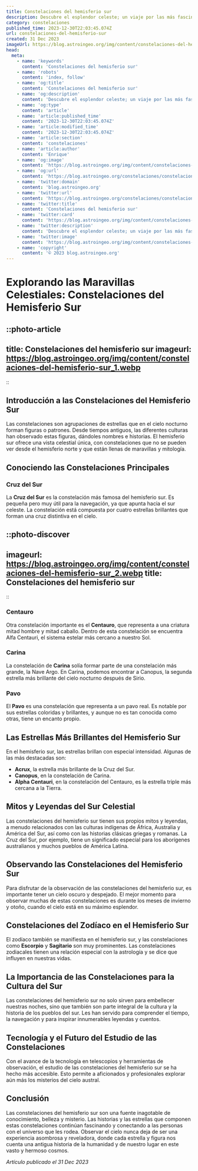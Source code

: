 ```yaml
---
title: Constelaciones del hemisferio sur
description: Descubre el esplendor celeste; un viaje por las más fascinantes constelaciones del hemisferio sur, sus mitos y cómo observarlas.
category: constelaciones
published_time: 2023-12-30T22:03:45.074Z
url: constelaciones-del-hemisferio-sur
created: 31 Dec 2023
imageUrl: https://blog.astroingeo.org/img/content/constelaciones-del-hemisferio-sur_1.webp
head:
  meta:
    - name: 'keywords'
      content: 'Constelaciones del hemisferio sur'
    - name: 'robots'
      content: 'index, follow'
    - name: 'og:title'
      content: 'Constelaciones del hemisferio sur'
    - name: 'og:description'
      content: 'Descubre el esplendor celeste; un viaje por las más fascinantes constelaciones del hemisferio sur, sus mitos y cómo observarlas.'
    - name: 'og:type'
      content: 'article'
    - name: 'article:published_time'
      content: '2023-12-30T22:03:45.074Z'
    - name: 'article:modified_time'
      content: '2023-12-30T22:03:45.074Z'
    - name: 'article:section'
      content: 'constelaciones'
    - name: 'article:author'
      content: 'Enrique'
    - name: 'og:image'
      content: 'https://blog.astroingeo.org/img/content/constelaciones-del-hemisferio-sur_1.webp'
    - name: 'og:url'
      content: 'https://blog.astroingeo.org/constelaciones/constelaciones-del-hemisferio-sur'
    - name: 'twitter:domain'
      content: 'blog.astroingeo.org'
    - name: 'twitter:url'
      content: 'https://blog.astroingeo.org/constelaciones/constelaciones-del-hemisferio-sur'
    - name: 'twitter:title'
      content: 'Constelaciones del hemisferio sur'
    - name: 'twitter:card'
      content: 'https://blog.astroingeo.org/img/content/constelaciones-del-hemisferio-sur_1.webp'
    - name: 'twitter:description'
      content: 'Descubre el esplendor celeste; un viaje por las más fascinantes constelaciones del hemisferio sur, sus mitos y cómo observarlas.'
    - name: 'twitter:image'
      content: 'https://blog.astroingeo.org/img/content/constelaciones-del-hemisferio-sur_1.webp'
    - name: 'copyright'
      content: '© 2023 blog.astroingeo.org'
---
```

# Explorando las Maravillas Celestiales: Constelaciones del Hemisferio Sur

::photo-article
---
title: Constelaciones del hemisferio sur
imageurl: https://blog.astroingeo.org/img/content/constelaciones-del-hemisferio-sur_1.webp
---
::

## Introducción a las Constelaciones del Hemisferio Sur
Las constelaciones son agrupaciones de estrellas que en el cielo nocturno forman figuras o patrones. Desde tiempos antiguos, las diferentes culturas han observado estas figuras, dándoles nombres e historias. El hemisferio sur ofrece una vista celestial única, con constelaciones que no se pueden ver desde el hemisferio norte y que están llenas de maravillas y mitología.

## Conociendo las Constelaciones Principales
### Cruz del Sur
La **Cruz del Sur** es la constelación más famosa del hemisferio sur. Es pequeña pero muy útil para la navegación, ya que apunta hacia el sur celeste. La constelación está compuesta por cuatro estrellas brillantes que forman una cruz distintiva en el cielo.


::photo-discover
---
imageurl: https://blog.astroingeo.org/img/content/constelaciones-del-hemisferio-sur_2.webp
title: Constelaciones del hemisferio sur
---
::

### Centauro
Otra constelación importante es el **Centauro**, que representa a una criatura mitad hombre y mitad caballo. Dentro de esta constelación se encuentra Alfa Centauri, el sistema estelar más cercano a nuestro Sol.

### Carina
La constelación de **Carina** solía formar parte de una constelación más grande, la Nave Argo. En Carina, podemos encontrar a Canopus, la segunda estrella más brillante del cielo nocturno después de Sirio.

### Pavo
El **Pavo** es una constelación que representa a un pavo real. Es notable por sus estrellas coloridas y brillantes, y aunque no es tan conocida como otras, tiene un encanto propio.

## Las Estrellas Más Brillantes del Hemisferio Sur
En el hemisferio sur, las estrellas brillan con especial intensidad. Algunas de las más destacadas son:

- **Acrux**, la estrella más brillante de la Cruz del Sur.
- **Canopus**, en la constelación de Carina.
- **Alpha Centauri**, en la constelación del Centauro, es la estrella triple más cercana a la Tierra.

## Mitos y Leyendas del Sur Celestial
Las constelaciones del hemisferio sur tienen sus propios mitos y leyendas, a menudo relacionados con las culturas indígenas de África, Australia y América del Sur, así como con las historias clásicas griegas y romanas. La Cruz del Sur, por ejemplo, tiene un significado especial para los aborígenes australianos y muchos pueblos de América Latina.

## Observando las Constelaciones del Hemisferio Sur
Para disfrutar de la observación de las constelaciones del hemisferio sur, es importante tener un cielo oscuro y despejado. El mejor momento para observar muchas de estas constelaciones es durante los meses de invierno y otoño, cuando el cielo está en su máximo esplendor.

## Constelaciones del Zodíaco en el Hemisferio Sur
El zodíaco también se manifiesta en el hemisferio sur, y las constelaciones como **Escorpio** y **Sagitario** son muy prominentes. Las constelaciones zodiacales tienen una relación especial con la astrología y se dice que influyen en nuestras vidas.

## La Importancia de las Constelaciones para la Cultura del Sur
Las constelaciones del hemisferio sur no solo sirven para embellecer nuestras noches, sino que también son parte integral de la cultura y la historia de los pueblos del sur. Les han servido para comprender el tiempo, la navegación y para inspirar innumerables leyendas y cuentos.

## Tecnología y el Futuro del Estudio de las Constelaciones
Con el avance de la tecnología en telescopios y herramientas de observación, el estudio de las constelaciones del hemisferio sur se ha hecho más accesible. Esto permite a aficionados y profesionales explorar aún más los misterios del cielo austral.

## Conclusión
Las constelaciones del hemisferio sur son una fuente inagotable de conocimiento, belleza y misterio. Las historias y las estrellas que componen estas constelaciones continúan fascinando y conectando a las personas con el universo que les rodea. Observar el cielo nunca deja de ser una experiencia asombrosa y reveladora, donde cada estrella y figura nos cuenta una antigua historia de la humanidad y de nuestro lugar en este vasto y hermoso cosmos.

_Artículo publicado el 31 Dec 2023_